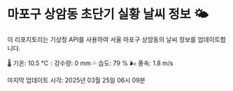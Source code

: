 
# 마포구 상암동 초단기 실황 날씨 정보 🌤️

이 리포지토리는 기상청 API를 사용하여 서울 마포구 상암동의 날씨 정보를 업데이트합니다. 

🌡️ 기온: 10.5 ℃
💧 강수량: 0 mm
💦 습도: 79 %
🌬️ 풍속: 1.8 m/s

마지막 업데이트 시각: 2025년 03월 25일 06시 09분    
